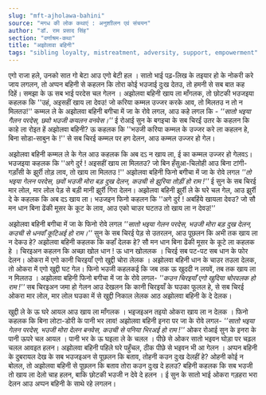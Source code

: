 ```yaml
---
slug: "mft-ajholawa-bahini"
source: "मगध की लोक कथाएं : अनुशाीलन एवं संचयन"
author: "डॉ. राम प्रसाद सिंह"
section: "वर्णाश्रम-कथा"
title: "अझोलावा बहिनी"
tags: "sibling loyalty, mistreatment, adversity, support, empowerment"
---
```

एगो राजा हले, उनको सात गो बेटा आउ एगो बेटी हल । सातो भाई पढ़-लिख के तइयार हो के नोकरी करे जाय लगलन, तो अप्पन बहिनी से कहलन कि तोरा कोई भउजाई दुःख देतउ, तो हमनी से सब बात कह दिहें। समझा के ऊ सब भाई परदेस चल गेलन । अझोलवा बहिनी खाय ला माँगलक, तो छोटकी भउजइया कहलक कि ''उहं, अइसहीं खाय ला देवउ! जो करिया कम्मल उज्जर करके आव, तो मिलतउ न तो न मिलतउ!'' कम्मल ले के अझोलवा बहिनी बगीचा में जा के रोवे लगल, आउ कहे लगल कि - *''सातो भइया गैलन परदेस, छवो भउजी कयलन वनवेस।''* ई रोआई सुन के बगइचा के सब चिरईं उतर के कहलन कि काहे ला रोइत हें अझोलवा बहिनी? ऊ कहलक कि ''भउजी करिया कम्मल के उज्जर करे ला कहलन हे, बिना सोडा-साबुन के !'' से सब चिरई कम्मल पर हग देलन, आउ कम्मल उज्जर हो गेल। 

अझोलवा बहिनी कम्मल ले के गेल आउ कहलक कि अब दऽ न खाय ला, ई का कम्मल उज्जर हो गेलवऽ। भउजइया कहलक कि ''अगे दुर्र ! अइसहीं खाय ला मिलतउ? जो बिन हँसुआ-चिलोही आउ बिना टांगी-गड़ाँसी के झुर्री तोड़ लाव, तो खाय ला मिलतउ !'' अझोलवा बहिनी फिनो बगीचा में जा के रोवे लगल *''तो भइया गेलन परदेस, छवों भउजी मोरा बड़ दुख देलन, कउची से झुरिया तोड़ीं हो राम !''* ई सुन के सब चिरई मार लोल, मार लोल पेड़ से बड़ी मानी झुर्री गिरा देलन। अझोलवा बहिनी झुर्री ले के घरे चल गेल, आउ झुर्री दे के कहलक कि अब दऽ खाय ला। भउजइन फिनो कहलन कि ''अगे दुर्र ! अबहिंये खायला देवउ? जो सौ मन धान बिना ढेंकी मूसर के कूट के लाव, आउ एको चाउर घटतउ तो खाय ला न देवउ!'’ 

अझोलवा बहिनी बगीचा में जा के फिनो रोवे लगल *''सातो भइया गेलन परदेस, भउजी मोरा बड़ दुख देलन, कउची से धनवाँ कूटिअई हो राम।''* सुन के सब चिरई पेड़ से उतरलन, आउ पूछलन कि अभी तक खाय ला न देकउ हे? अझोलवा बहिनी कहलक कि कहाँ देलक हे? सौ मन धान बिना ढेंकी मूसर के कूटे ला कहलक हे । चिरइअन कहलन कि अच्छा खोल धान ! ऊ धान खोललक । चिरई सब पट-पट सब धान के फोर देलन। ओकरा में एगो कानी चिरइयाँ एगो खुद्दी चोरा लेलक । अझोलवा बहिनी धान के चाउर तउला देलक, तो ओकरा में एगो खुद्दी घट गेल। फिनो भउजी कहलकई कि जब तक ऊ खुददी न लयवें, तब तक खाय ला न मिलतउ । अझोलवा बहिनी फिनो बगीचा में जा के रोवे लगल- *''कउन चिरइयाँ एगो खुदिया चोरवलक हो राम !''* सब चिरइअन जमा हो गेलन आउ देखलन कि कानी चिरइयाँ के घउका फूलल हे, से सब चिरई ओकरा मार लोल, मार लोल घउका में से खुद्दी निकाल लेलक आठ अझोलवा बहिनी के दे देलक। 
 
खुद्दी ले के ऊ घरे आयल आउ खाय ला माँगलक । भइजइअन तइयो ओकरा खाय ला न देलक । फिनो कहलक कि बिना लोटा-डोरी के पानी भर लाव! अझोलवा बहिनी इनरा पर जा के रोवे लगल- *'’सातो भइया गेलन परदेस, भउजी मोरा देलन बनवेस, कउची से पनिया भि‍रअई हो राम !''* ओकर रोआई सुन के इनरा के पानी ऊपरे चल आयल । पानी भर के ऊ घइला ले के चलल । पीछे से ओकर सातो भइवन घोड़ा पर चढ़ल चलल आवइत हलन। अझोलवा बहिनी पहिले घरे पहुँचल, ठीक पीछे से भइवन भी आ गेलन । अप्पन बहिनी के दुबरायल देख के सब भउजइअन से पूछलन कि बताव, तोहनी कउन दुःख देलहीं हे? ओहनी कोई न बोलल, तो अझोलवा बहिनी से पूछलन कि बताव तोरा कउन दुःख दे हलउ? बहिनी कहलक कि सब भउजी तो खाय ला देलो चाह हलन, बाकि छोटकी भउजी न देवे दे हलन । ई सुन के सातो भाई ओकरा गड़हरा भरा देलन आउ अप्पन बहिनी के साथे रहे लगलन।